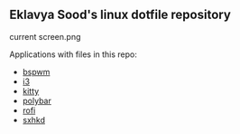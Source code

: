 ## Eklavya Sood's linux dotfile repository ##


current screen.png

Applications with files in this repo:

- [bspwm](https://github.com/baskerville/bspwm)
- [i3](https://github.com/i3/i3)
- [kitty](https://github.com/kovidgoyal/kitty)
- [polybar](https://github.com/polybar/polybar)
- [rofi](https://github.com/davatorium/rofi)
- [sxhkd](https://github.com/baskerville/sxhkd)

